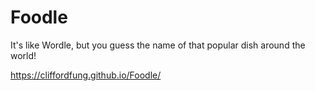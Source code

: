 # Foodle

It's like Wordle, but you guess the name of that popular dish around the world!

https://cliffordfung.github.io/Foodle/
